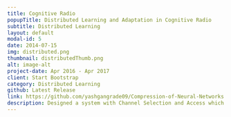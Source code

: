 ```yaml
---
title: Cognitive Radio
popupTitle: Distributed Learning and Adaptation in Cognitive Radio
subtitle: Distributed Learning
layout: default
modal-id: 5
date: 2014-07-15
img: distributed.png
thumbnail: distributedThumb.png
alt: image-alt
project-date: Apr 2016 - Apr 2017
client: Start Bootstrap
category: Distributed Learning
github: Latest Release
link: https://github.com/yashgangrade09/Compression-of-Neural-Networks.git
description: Designed a system with Channel Selection and Access which can effectively adapt to a wide range of traffic load patterns in the primary network. A distributed learning and access policy along with a game theory approach was employed. Implemented in C.
---
```

